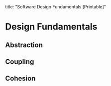 <frontmatter>
title: "Software Design Fundamentals [Printable]"
</frontmatter>

<include src="navbar.md" boilerplate />

<link rel="stylesheet" href="{{baseUrl}}/css/textbook.css">

<div class="website-content">

<div id="main">

# Design Fundamentals

## Abstraction

<include src="../designFundamentals/abstraction/what/unit-inParent-asFlat-print.md" boilerplate />

## Coupling

<include src="../designFundamentals/coupling/what/unit-inParent-asFlat-print.md" boilerplate />
<include src="../designFundamentals/coupling/how/unit-inParent-asFlat-print.md" boilerplate />
<include src="../designFundamentals/coupling/types/unit-inParent-asFlat-print.md" boilerplate />

## Cohesion

<include src="../designFundamentals/cohesion/what/unit-inParent-asFlat-print.md" boilerplate />
<include src="../designFundamentals/cohesion/how/unit-inParent-asFlat-print.md" boilerplate />

</div>

</div>
